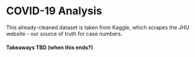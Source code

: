 # COVID-19 Analysis

This already-cleaned dataset is taken from Kaggle, which scrapes the JHU website - our source of truth for case numbers.

#### Takeaways TBD (when this ends?)
